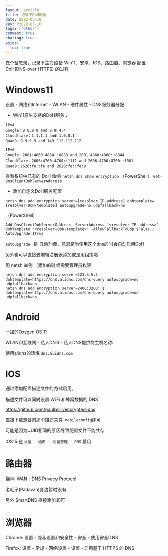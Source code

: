 ```yaml
---
layout: article
title: 记录下DoH配置
date: 2022-05-10
key: P2022-05-10
tags: ["Other"]
comment: true
sharing: true
aside:
  toc: true
---
```


做个备忘录，记录下主力设备 Win11、安卓、IOS、路由器、浏览器 配置 DoH(DNS-over HTTPS) 的过程

<!--more-->

# Windows11

设置 - 网络和Internet - WLAN - 硬件属性 \- DNS服务器分配

- Win11原生支持的DoH服务：

```
IPv4
Google：8.8.8.8 and 8.8.4.4
Cloudflare：1.1.1.1 and 1.0.0.1
Quad9：9.9.9.9 and 149.112.112.112

IPv6
Google：2001:4860:4860::8888 and 2001:4860:4860::8844
Cloudflare：2606:4700:4700::1111 and 2606:4700:4700::1001
Quad9：2620:fe::fe and 2620:fe::fe:9
```

查看系统中已有的 DoH 命令 `netsh dns show encryption` （PowerShell） `Get-DnsClientDohServerAddress`

- 添加自定义DoH服务配置

```
netsh dns add encryption server=[resolver-IP-address] dohtemplate=[resolver-DoH-template] autoupgrade=no udpfallback=no
```

（PowerShell）

```
Add-DnsClientDohServerAddress -ServerAddress '<resolver-IP-address>' -DohTemplate '<resolver-DoH-template>' -AllowFallbackToUdp $False -AutoUpgrade $True
```

`autoupgrade `  是 自动升级，意思是当使用这个dns的时会自动启用DoH

另外也可以直接去编辑注册表添加或是用组策略

用 netsh 举例 （添加的时候需要管理员权限

```
netsh dns add encryption server=223.5.5.5 dohtemplate=https://dns.alidns.com/dns-query autoupgrade=no udpfallback=no
netsh dns add encryption server=2400:3200::1 dohtemplate=https://dns.alidns.com/dns-query autoupgrade=no udpfallback=no
```

# Android

一加的Oxygen OS 11

WLAN和互联网 - 私人DNS - 私人DNS提供商主机名称

使用alidns的话填 `dns.alidns.com`

# IOS

通过添加配置描述文件的方式启用。

描述文件可以同时设置 WiFi 和蜂窝数据的 DNS

<https://github.com/paulmillr/encrypted-dns>

直接下载想要的那个描述文件`.mobileconfig`即可

可能是因为UUID相同的原因导致配置文件不能共存

IOS15 在 `设置 - 通用 - 设备管理 - DNS` 启用

# 路由器

梅林: WAN - DNS Privacy Protocol

老毛子(Padavan)身边暂时没有

另外 SmartDNS 直接添加即可

# 浏览器

Chrome: 设置 - 隐私设置和安全性 - 安全 - 使用安全DNS

Firefox: 设置 - 常规 - 网络设置 - 设置 - 启用基于 HTTPS 的 DNS
